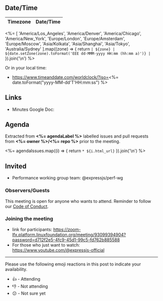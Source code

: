 ## Date/Time

| Timezone | Date/Time |
|----------|-----------|
<%= [
  'America/Los_Angeles',
  'America/Denver',
  'America/Chicago',
  'America/New_York',
  'Europe/London',
  'Europe/Amsterdam',
  'Europe/Moscow',
  'Asia/Kolkata',
  'Asia/Shanghai',
  'Asia/Tokyo',
  'Australia/Sydney'
].map((zone) => {
  return `| ${zone} | ${date.setZone(zone).toFormat('EEE dd-MMM-yyyy HH:mm (hh:mm a)')} |`
}).join('\n') %>

Or in your local time:
* https://www.timeanddate.com/worldclock/?iso=<%= date.toFormat("yyyy-MM-dd'T'HH:mm:ss") %>

## Links

* Minutes Google Doc:

## Agenda

Extracted from **<%= agendaLabel %>** labelled issues and pull requests from **<%= owner %>/<%= repo %>** prior to the meeting.


<%= agendaIssues.map((i) => {
  return `* ${i.html_url}`
}).join('\n') %>

## Invited

- Performance working group team: @expressjs/perf-wg

### Observers/Guests

This meeting is open for anyone who wants to attend. Reminder to follow our [Code of Conduct](https://github.com/expressjs/express/blob/master/Code-Of-Conduct.md).

### Joining the meeting

* link for participants: https://zoom-lfx.platform.linuxfoundation.org/meeting/93099394904?password=d712f2e5-4fc9-45d1-99c5-fd762b885588
* For those who just want to watch: https://www.youtube.com/@expressjs-official

---

Please use the following emoji reactions in this post to indicate your
availability.

- 👍 - Attending
- 👎 - Not attending
- 😕 - Not sure yet

